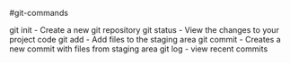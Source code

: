 #git-commands

git init - Create a new git repository
git status - View the changes to your project code
git add - Add files to the staging area
git commit - Creates a new commit with files from staging area
git log - view recent commits
